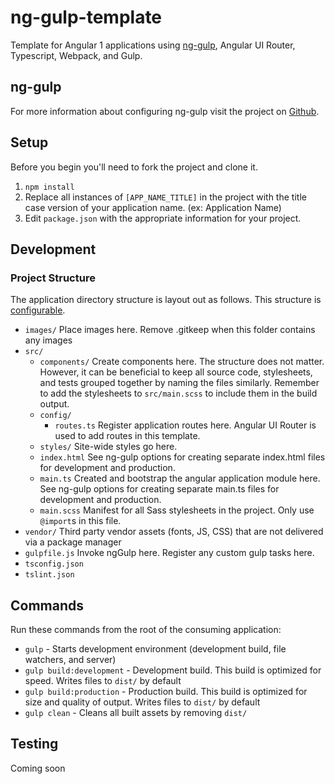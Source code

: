 # ng-gulp-template
Template for Angular 1 applications using [ng-gulp](https://github.com/jedwardhawkins/ng-gulp), Angular UI Router, 
Typescript, Webpack, and Gulp.  

## ng-gulp
For more information about configuring ng-gulp visit the project on [Github](https://github.com/jedwardhawkins/ng-gulp).

## Setup
Before you begin you'll need to fork the project and clone it.

1. `npm install`
2. Replace all instances of `[APP_NAME_TITLE]` in the project with the title case version of your application name. 
(ex: Application Name)
3. Edit `package.json` with the appropriate information for your project.

## Development
### Project Structure
The application directory structure is layout out as follows. This structure is [configurable](#ng-gulp).
* `images/` Place images here. Remove .gitkeep when this folder contains any images
* `src/`
  * `components/` Create components here. The structure does not matter. However, it can be beneficial to keep all 
  source code, stylesheets, and tests grouped together by naming the files similarly. Remember to add the stylesheets to
  `src/main.scss` to include them in the build output.
  * `config/`
    * `routes.ts` Register application routes here. Angular UI Router is used to add routes in this template.
  * `styles/` Site-wide styles go here.
  * `index.html` See ng-gulp options for creating separate index.html files for development and production.
  * `main.ts` Created and bootstrap the angular application module here. See ng-gulp options for creating separate 
  main.ts files for development and production.
  * `main.scss` Manifest for all Sass stylesheets in the project. Only use `@import`s in this file.
* `vendor/` Third party vendor assets (fonts, JS, CSS) that are not delivered via a package manager
* `gulpfile.js` Invoke ngGulp here. Register any custom gulp tasks here.
* `tsconfig.json`
* `tslint.json`

## Commands
Run these commands from the root of the consuming application:
* `gulp` - Starts development environment (development build, file watchers, and server)
* `gulp build:development` - Development build. This build is optimized for speed. Writes files to `dist/` by 
default
* `gulp build:production` - Production build. This build is optimized for size and quality of output. Writes 
files to `dist/` by default
* `gulp clean` - Cleans all built assets by removing `dist/`

## Testing
Coming soon